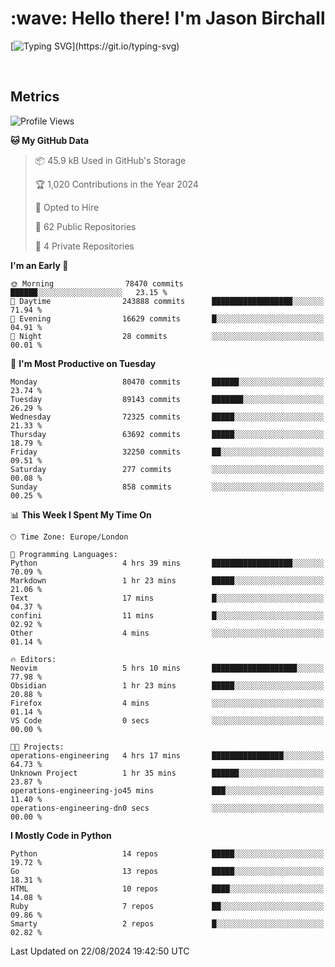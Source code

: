 <h1 align="left" id="jason-title">:wave: Hello there! I'm Jason Birchall</h1>

[![Typing SVG](https://readme-typing-svg.demolab.com?font=Anek+Devanagari+&size=14&pause=1000&color=8C8C8C&width=435&separator=%3C&lines=Software+Engineer+working+at+MoJ+Digital+UK.%3CI'm+currently+learning+Python+and+Machine+Learning.%3COpen+Source+and+Free+Software+advocate.%3CSkills%3A+Go;+Python;+Terraform;+Kubernetes.)](https://git.io/typing-svg)

<br>


<h2>Metrics</h2>

<!--START_SECTION:waka-->
![Profile Views](http://img.shields.io/badge/Profile%20Views-21-blue)

**🐱 My GitHub Data** 

> 📦 45.9 kB Used in GitHub's Storage 
 > 
> 🏆 1,020 Contributions in the Year 2024
 > 
> 💼 Opted to Hire
 > 
> 📜 62 Public Repositories 
 > 
> 🔑 4 Private Repositories 
 > 
**I'm an Early 🐤** 

```text
🌞 Morning                78470 commits       ██████░░░░░░░░░░░░░░░░░░░   23.15 % 
🌆 Daytime                243888 commits      ██████████████████░░░░░░░   71.94 % 
🌃 Evening                16629 commits       █░░░░░░░░░░░░░░░░░░░░░░░░   04.91 % 
🌙 Night                  28 commits          ░░░░░░░░░░░░░░░░░░░░░░░░░   00.01 % 
```
📅 **I'm Most Productive on Tuesday** 

```text
Monday                   80470 commits       ██████░░░░░░░░░░░░░░░░░░░   23.74 % 
Tuesday                  89143 commits       ███████░░░░░░░░░░░░░░░░░░   26.29 % 
Wednesday                72325 commits       █████░░░░░░░░░░░░░░░░░░░░   21.33 % 
Thursday                 63692 commits       █████░░░░░░░░░░░░░░░░░░░░   18.79 % 
Friday                   32250 commits       ██░░░░░░░░░░░░░░░░░░░░░░░   09.51 % 
Saturday                 277 commits         ░░░░░░░░░░░░░░░░░░░░░░░░░   00.08 % 
Sunday                   858 commits         ░░░░░░░░░░░░░░░░░░░░░░░░░   00.25 % 
```


📊 **This Week I Spent My Time On** 

```text
🕑︎ Time Zone: Europe/London

💬 Programming Languages: 
Python                   4 hrs 39 mins       ██████████████████░░░░░░░   70.09 % 
Markdown                 1 hr 23 mins        █████░░░░░░░░░░░░░░░░░░░░   21.06 % 
Text                     17 mins             █░░░░░░░░░░░░░░░░░░░░░░░░   04.37 % 
confini                  11 mins             █░░░░░░░░░░░░░░░░░░░░░░░░   02.92 % 
Other                    4 mins              ░░░░░░░░░░░░░░░░░░░░░░░░░   01.14 % 

🔥 Editors: 
Neovim                   5 hrs 10 mins       ███████████████████░░░░░░   77.98 % 
Obsidian                 1 hr 23 mins        █████░░░░░░░░░░░░░░░░░░░░   20.88 % 
Firefox                  4 mins              ░░░░░░░░░░░░░░░░░░░░░░░░░   01.14 % 
VS Code                  0 secs              ░░░░░░░░░░░░░░░░░░░░░░░░░   00.00 % 

🐱‍💻 Projects: 
operations-engineering   4 hrs 17 mins       ████████████████░░░░░░░░░   64.73 % 
Unknown Project          1 hr 35 mins        ██████░░░░░░░░░░░░░░░░░░░   23.87 % 
operations-engineering-jo45 mins             ███░░░░░░░░░░░░░░░░░░░░░░   11.40 % 
operations-engineering-dn0 secs              ░░░░░░░░░░░░░░░░░░░░░░░░░   00.00 % 
```

**I Mostly Code in Python** 

```text
Python                   14 repos            █████░░░░░░░░░░░░░░░░░░░░   19.72 % 
Go                       13 repos            █████░░░░░░░░░░░░░░░░░░░░   18.31 % 
HTML                     10 repos            ████░░░░░░░░░░░░░░░░░░░░░   14.08 % 
Ruby                     7 repos             ██░░░░░░░░░░░░░░░░░░░░░░░   09.86 % 
Smarty                   2 repos             █░░░░░░░░░░░░░░░░░░░░░░░░   02.82 % 
```




 Last Updated on 22/08/2024 19:42:50 UTC
<!--END_SECTION:waka-->

<!-- links -->

[issues page]: https://github.com/jasonBirchall/jasonBirchall/issues "jasonBirchall/issues"

